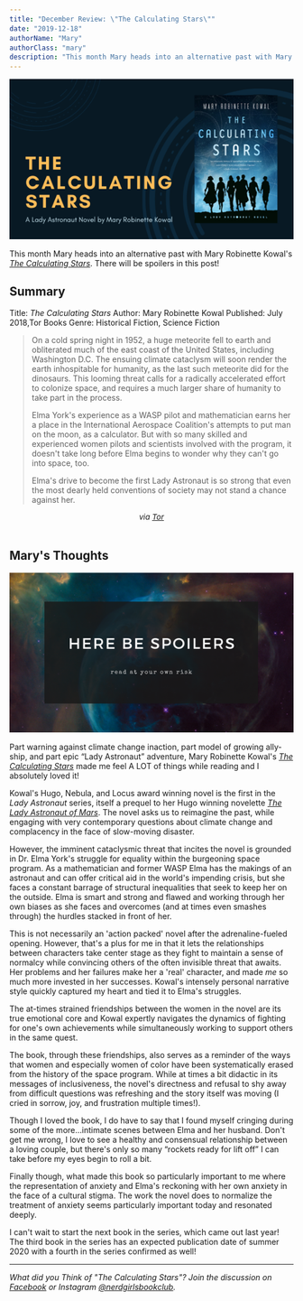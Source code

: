 ```yaml
---
title: "December Review: \"The Calculating Stars\""
date: "2019-12-18"
authorName: "Mary"
authorClass: "mary"
description: "This month Mary heads into an alternative past with Mary Robinette Kowal's \"The Calculating Stars\". There will be spoilers in this post!"
---
```


![A photo of Where the Calculating Stars book cover](the-calculating-stars.png)

This month Mary heads into an alternative past with Mary Robinette Kowal's *[The Calculating Stars](https://www.goodreads.com/book/show/33080122-the-calculating-stars)*. There will be spoilers in this post!

## Summary

Title: *The Calculating Stars*
Author: Mary Robinette Kowal 
Published: July 2018,Tor Books
Genre: Historical Fiction, Science Fiction

<blockquote>
On a cold spring night in 1952, a huge meteorite fell to earth and obliterated much of the east coast of the United States, including Washington D.C. The ensuing climate cataclysm will soon render the earth inhospitable for humanity, as the last such meteorite did for the dinosaurs. This looming threat calls for a radically accelerated effort to colonize space, and requires a much larger share of humanity to take part in the process.

Elma York's experience as a WASP pilot and mathematician earns her a place in the International Aerospace Coalition's attempts to put man on the moon, as a calculator. But with so many skilled and experienced women pilots and scientists involved with the program, it doesn't take long before Elma begins to wonder why they can't go into space, too.

Elma's drive to become the first Lady Astronaut is so strong that even the most dearly held conventions of society may not stand a chance against her.
</blockquote>

<p style="font-size:0.85rem; text-align:center; font-style: italic;">via <a href="https://www.tor.com/2018/05/31/excerpts-the-calculating-stars-mary-robinette-kowal/">Tor</a></p>

<h2 class="utl-color--mary" style="margin-top:3rem">Mary's Thoughts</h2>

![Spoiler Warning](spoiler4.png)

Part warning against climate change inaction, part model of growing ally-ship, and part epic “Lady Astronaut” adventure, Mary Robinette Kowal's <span class="utl-color--mary">*[The Calculating Stars](https://www.goodreads.com/book/show/33080122-the-calculating-stars)*</span> made me feel A LOT of things while reading and I absolutely loved it!

Kowal's Hugo, Nebula, and Locus award winning novel is the first in the *Lady Astronaut* series, itself a prequel to her Hugo winning novelette <span class="utl-color--mary">[*The Lady Astronaut of Mars*](https://www.tor.com/2013/09/11/the-lady-astronaut-of-mars/)</span>. The novel asks us to reimagine the past, while engaging with very contemporary questions about climate change and complacency in the face of slow-moving disaster.

However, the imminent cataclysmic threat that incites the novel is grounded in Dr. Elma York's struggle for equality within the burgeoning space program. As a mathematician and former WASP Elma has the makings of an astronaut and can offer critical aid in the world's impending crisis, but she faces a constant barrage of structural inequalities that seek to keep her on the outside. Elma is smart and strong and flawed and working through her own biases as she faces and overcomes (and at times even smashes through) the hurdles stacked in front of her.

This is not necessarily an 'action packed' novel after the adrenaline-fueled opening. However, that's a plus for me in that it lets the relationships between characters take center stage as they fight to maintain a sense of normalcy while convincing others of the often invisible threat that awaits.  Her problems and her failures make her a 'real' character, and made *me* so much more invested in her successes. Kowal's intensely personal narrative style quickly captured my heart and tied it to Elma's struggles.

The at-times strained friendships between the women in the novel are its true emotional core and Kowal expertly navigates the dynamics of fighting for one's own achievements while simultaneously working to support others in the same quest.

The book, through these friendships, also serves as a reminder of the ways that women and especially women of color have been systematically erased from the history of the space program. While at times a bit didactic in its messages of inclusiveness, the novel's directness and refusal to shy away from difficult questions was refreshing and the story itself was moving (I cried in sorrow, joy, and frustration multiple times!).

Though I loved the book, I do have to say that I found myself cringing during some of the more…intimate scenes between Elma and her husband. Don't get me wrong, I love to see a healthy and consensual relationship between a loving couple, but there's only so many “rockets ready for lift off” I can take before my eyes begin to roll a bit.

Finally though, what made this book so particularly important to me where the representation of anxiety and Elma's reckoning with her own anxiety in the face of a cultural stigma. The work the novel does to normalize the treatment of anxiety seems particularly important today and resonated deeply.

I can't wait to start the next book in the series, which came out last year! The third book in the series has an expected publication date of summer 2020 with a fourth in the series confirmed as well!

---

*What did you Think of "The Calculating Stars"? Join the discussion on [Facebook](https://www.facebook.com/groups/566114107531110/) or Instagram [@nerdgirlsbookclub](https://www.instagram.com/nerdgirlsbookclub/).*
